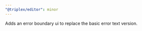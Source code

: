 ```yaml
---
"@triplex/editor": minor
---
```


Adds an error boundary ui to replace the basic error text version.
